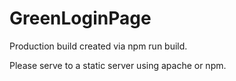# GreenLoginPage

Production build created via npm run build.

Please serve to a static server using apache or npm. 
